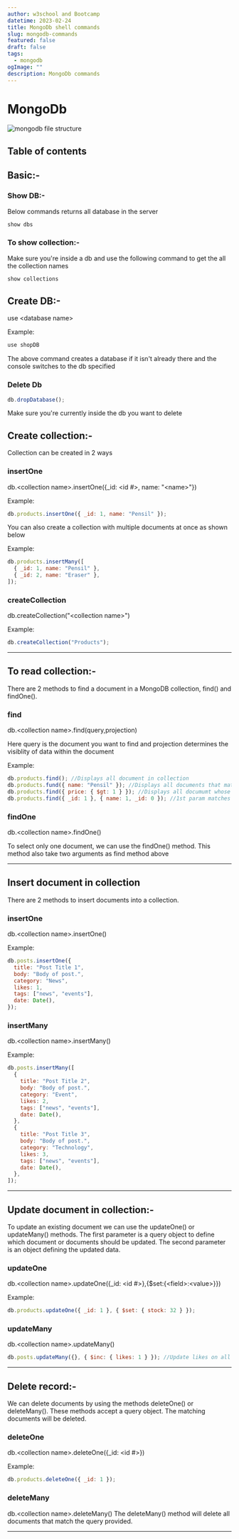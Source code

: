 ```yaml
---
author: w3school and Bootcamp
datetime: 2023-02-24
title: MongoDb shell commands
slug: mongodb-commands
featured: false
draft: false
tags:
  - mongodb
ogImage: ""
description: MongoDb commands
---
```


# MongoDb

<img src="https://www.syncfusion.com/books/MongoDB_3_Succinctly/Images/mongodb-data-structure-organization.png" alt="mongodb file structure">

## Table of contents

## Basic:-

### Show DB:-

Below commands returns all database in the server

```js
show dbs
```

### To show collection:-

Make sure you're inside a db and use the following command to get the all the collection names

```js
show collections
```

## Create DB:-

use &lt;database name&gt;

Example:

```js
use shopDB
```

The above command creates a database if it isn't already there and the console switches to the db specified

### Delete Db

```js
db.dropDatabase();
```

Make sure you're currently inside the db you want to delete

## Create collection:-

Collection can be created in 2 ways

### insertOne

db.&lt;collection name&gt;.insertOne({\_id: &lt;id #&gt;, name: "&lt;name&gt;"})

Example:

```js
db.products.insertOne({ _id: 1, name: "Pensil" });
```

You can also create a collection with multiple documents at once as shown below

Example:

```js
db.products.insertMany([
  { _id: 1, name: "Pensil" },
  { _id: 2, name: "Eraser" },
]);
```

### createCollection

db.createCollection("&lt;collection name&gt;")

Example:

```js
db.createCollection("Products");
```

<hr>

## To read collection:-

There are 2 methods to find a document in a MongoDB collection, find() and findOne().

### find

db.&lt;collection name&gt;.find(query,projection)

Here query is the document you want to find and projection determines the visiblity of data within the document

Example:

```js
db.products.find(); //Displays all document in collection
db.products.fund({ name: "Pensil" }); //Displays all documents that match the field's value
db.products.find({ price: { $gt: 1 } }); //Displays all documumt whose price is greater than 1
db.products.find({ _id: 1 }, { name: 1, _id: 0 }); //1st param matches the record, and in 2nd param, 1 means show and 0 don't show
```

### findOne

db.&lt;collection name&gt;.findOne()

To select only one document, we can use the findOne() method.
This method also take two arguments as find method above

<hr>

## Insert document in collection

There are 2 methods to insert documents into a collection.

### insertOne

db.&lt;collection name&gt;.insertOne()

Example:

```jsx
db.posts.insertOne({
  title: "Post Title 1",
  body: "Body of post.",
  category: "News",
  likes: 1,
  tags: ["news", "events"],
  date: Date(),
});
```

### insertMany

db.&lt;collection name&gt;.insertMany()

Example:

```jsx
db.posts.insertMany([
  {
    title: "Post Title 2",
    body: "Body of post.",
    category: "Event",
    likes: 2,
    tags: ["news", "events"],
    date: Date(),
  },
  {
    title: "Post Title 3",
    body: "Body of post.",
    category: "Technology",
    likes: 3,
    tags: ["news", "events"],
    date: Date(),
  },
]);
```

<hr>

## Update document in collection:-

To update an existing document we can use the updateOne() or updateMany() methods.
The first parameter is a query object to define which document or documents should be updated.
The second parameter is an object defining the updated data.

### updateOne

db.&lt;collection name&gt;.updateOne({\_id: &lt;id #&gt;},{$set:{&lt;field&gt;:&lt;value&gt;}})

Example:

```js
db.products.updateOne({ _id: 1 }, { $set: { stock: 32 } });
```

### updateMany

db.&lt;collection name&gt;.updateMany()

```jsx
db.posts.updateMany({}, { $inc: { likes: 1 } }); //Update likes on all documents by 1.
```

<hr>

## Delete record:-

We can delete documents by using the methods deleteOne() or deleteMany().
These methods accept a query object. The matching documents will be deleted.

### deleteOne

db.&lt;collection name&gt;.deleteOne({\_id: &lt;id #&gt;})

Example:

```js
db.products.deleteOne({ _id: 1 });
```

### deleteMany

db.&lt;collection name&gt;.deleteMany()
The deleteMany() method will delete all documents that match the query provided.

<hr>
